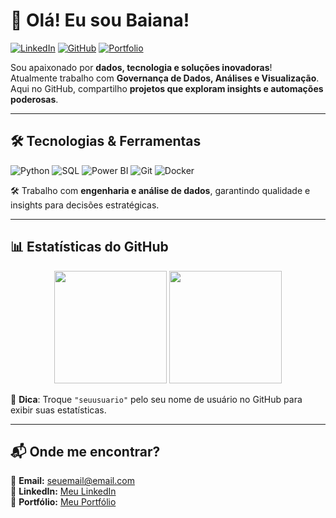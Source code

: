 # 👋 Olá! Eu sou Baiana!

[![LinkedIn](https://img.shields.io/badge/-LinkedIn-blue?style=flat-square&logo=linkedin&logoColor=white)](https://www.linkedin.com/in/seuusuario/)
[![GitHub](https://img.shields.io/badge/-GitHub-black?style=flat-square&logo=github&logoColor=white)](https://github.com/seuusuario/)
[![Portfolio](https://img.shields.io/badge/Portfolio-%23000000.svg?style=flat-square&logo=firefox&logoColor=white)](https://seu-portfolio.com/)

Sou apaixonado por **dados, tecnologia e soluções inovadoras**!  
Atualmente trabalho com **Governança de Dados, Análises e Visualização**.  
Aqui no GitHub, compartilho **projetos que exploram insights e automações poderosas**.

---

## **🛠️ Tecnologias & Ferramentas**
![Python](https://img.shields.io/badge/-Python-3776AB?style=flat-square&logo=python&logoColor=white)
![SQL](https://img.shields.io/badge/-SQL-4479A1?style=flat-square&logo=postgresql&logoColor=white)
![Power BI](https://img.shields.io/badge/-Power%20BI-F2C811?style=flat-square&logo=powerbi&logoColor=black)
![Git](https://img.shields.io/badge/-Git-F05032?style=flat-square&logo=git&logoColor=white)
![Docker](https://img.shields.io/badge/-Docker-2496ED?style=flat-square&logo=docker&logoColor=white)

🛠 Trabalho com **engenharia e análise de dados**, garantindo qualidade e insights para decisões estratégicas.

---

## **📊 Estatísticas do GitHub**
<div align="center">
  <img height="180em" src="https://github-readme-stats.vercel.app/api?username=seuusuario&show_icons=true&theme=dracula" />
  <img height="180em" src="https://github-readme-stats.vercel.app/api/top-langs/?username=seuusuario&layout=compact&theme=dracula" />
</div>

📌 **Dica**: Troque `"seuusuario"` pelo seu nome de usuário no GitHub para exibir suas estatísticas.

---

## **📬 Onde me encontrar?**
📩 **Email:** seuemail@email.com  
💼 **LinkedIn:** [Meu LinkedIn](https://www.linkedin.com/in/seuusuario/)  
📂 **Portfólio:** [Meu Portfólio](https://seu-portfolio.com/)  
